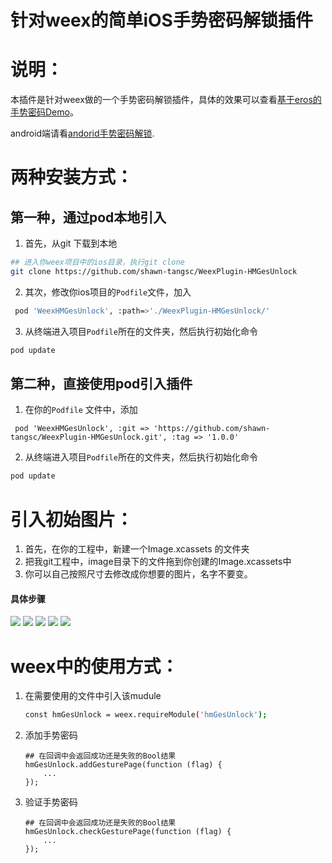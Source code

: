 # 针对weex的简单iOS手势密码解锁插件


说明：
====================================
本插件是针对weex做的一个手势密码解锁插件，具体的效果可以查看[基于eros的手势密码Demo](https://github.com/shawn-tangsc/eros-gesture-demo)。

android端请看[andorid手势密码解锁](https://github.com/PoisonousMilkPowder/WeexPlugin-HMGesUnlock).

两种安装方式：
====================================

第一种，通过pod本地引入
------------------------------------

1. 首先，从git 下载到本地

``` bash
## 进入你weex项目中的ios目录，执行git clone
git clone https://github.com/shawn-tangsc/WeexPlugin-HMGesUnlock

```

2. 其次，修改你ios项目的`Podfile`文件，加入

``` bash
 pod 'WeexHMGesUnlock', :path=>'./WeexPlugin-HMGesUnlock/'
```

3. 从终端进入项目`Podfile`所在的文件夹，然后执行初始化命令

``` bash
pod update 
```

第二种，直接使用pod引入插件
------------------------------------

1. 在你的`Podfile` 文件中，添加

```
 pod 'WeexHMGesUnlock', :git => 'https://github.com/shawn-tangsc/WeexPlugin-HMGesUnlock.git', :tag => '1.0.0'
```

2. 从终端进入项目`Podfile`所在的文件夹，然后执行初始化命令

``` bash
pod update  
```


引入初始图片：
====================================
1. 首先，在你的工程中，新建一个Image.xcassets 的文件夹
2. 把我git工程中，image目录下的文件拖到你创建的Image.xcassets中
3. 你可以自己按照尺寸去修改成你想要的图片，名字不要变。

#### 具体步骤
![](https://ws2.sinaimg.cn/large/006tNc79gy1frmhxy97xoj31kw0we7c4.jpg)
![](https://ws3.sinaimg.cn/large/006tNc79gy1frmhyhy6nrj3134114408.jpg)
![](https://ws3.sinaimg.cn/large/006tNc79gy1frmhz4qm93j310c0vita6.jpg)
![](https://ws1.sinaimg.cn/large/006tNc79gy1frmhzj7g0hj31kw0spaf6.jpg)
![](https://ws2.sinaimg.cn/large/006tNc79gy1frmhupasnkj31gs0uidhk.jpg)


weex中的使用方式：
====================================

1. 在需要使用的文件中引入该mudule

	``` bash
	const hmGesUnlock = weex.requireModule('hmGesUnlock');
	```

2. 添加手势密码

	```
	## 在回调中会返回成功还是失败的Bool结果
	hmGesUnlock.addGesturePage(function (flag) {
	    ...
	});
	```
	
3. 验证手势密码

	```
	## 在回调中会返回成功还是失败的Bool结果
	hmGesUnlock.checkGesturePage(function (flag) {
        ...
    });
	```
